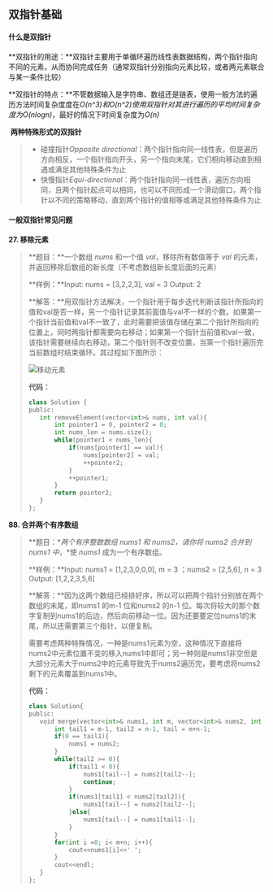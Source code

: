 ## 双指针基础

#### 什么是双指针

​	**双指针的用途：**双指针主要用于单循环遍历线性表数据结构，两个指针指向不同的元素，从而协同完成任务（通常双指针分别指向元素比较，或者两元素联合与某一条件比较）

​	**双指针的特点：**不管数据输入是字符串、数组还是链表，使用一般方法的遍历方法时间复杂度度在*O(n^3)*和*O(n^2)*使用双指针对其进行遍历的平均时间复杂度为*O(nlogn)*，最好的情况下时间复杂度为*O(n)*

​	**两种特殊形式的双指针**

> * 碰撞指针*Opposite directional*：两个指针指向同一线性表，但是遍历方向相反，一个指针指向开头，另一个指向末尾，它们相向移动直到相遇或满足其他特殊条件为止
> * 快慢指针*Equi-directional*：两个指针指向同一线性表，遍历方向相同，且两个指针起点可以相同，也可以不同形成一个滑动窗口，两个指针以不同的策略移动，直到两个指针的值相等或满足其他特殊条件为止

#### 一般双指针常见问题

**27. 移除元素**

>**题目：**一个数组 *nums* 和一个值 *val*，移除所有数值等于 *val* 的元素，并返回移除后数组的新长度（不考虑数组新长度后面的元素）
>
>**样例：**Input:  nums = [3,2,2,3], val = 3     Output: 2
>
>**解答：**用双指针方法解决，一个指针用于每步迭代判断该指针所指向的值和val是否一样，另一个指针记录其前面值与val不一样的个数。如果第一个指针当前值和val不一致了，此时需要把该值存储在第二个指针所指向的位置上，同时两指针都需要向右移动；如果第一个指针当前值和val一致，该指针需要继续向右移动，第二个指针则不改变位置，当第一个指针遍历完当前数组时结束循环。其过程如下图所示：
>
><img src="D:\01BasicLearning\02DataStructure\TwoPointer\移动元素.gif" alt="移动元素" style="zoom:100%;" />
>
>**代码：**
>
>```python
>class Solution {
>public:
>    int removeElement(vector<int>& nums, int val){
>        int pointer1 = 0, pointer2 = 0;
>        int nums_len = nums.size();
>        while(pointer1 < nums_len){
>            if(nums[pointer1] == val){
>                nums[pointer2] = val;
>                ++pointer2;
>            }
>            ++pointer1;
>        }
>        return pointer2;
>    }
>};
>```

**88. 合并两个有序数组**

>**题目：**两个有序整数数组 *nums1* 和 *nums2*，请你将 *nums2* 合并到 *nums1* 中*，*使 *nums1* 成为一个有序数组。
>
>**样例：**Input: nums1 = [1,2,3,0,0,0], m = 3 ；nums2 = [2,5,6], n = 3    Output: [1,2,2,3,5,6]
>
>**解答：**因为这两个数组已经排好序，所以可以把两个指针分别放在两个数组的末尾，即nums1 的m-1 位和nums2 的n-1 位。每次将较大的那个数字复制到nums1的后边，然后向前移动一位。因为还要要定位nums1的末尾，所以还需要第三个指针，以便复制。
>
>需要考虑两种特殊情况，一种是nums1元素为空，这种情况下直接将nums2中元素位置不变的移入nums1中即可；另一种则是nums1非空但是大部分元素大于nums2中的元素导致先于nums2遍历完，要考虑将nums2剩下的元素覆盖到nums1中。
>
>**代码：**
>
>```python
>class Solution{
>public:
>    void merge(vector<int>& nums1, int m, vector<int>& nums2, int n){
>        int tail1 = m-1, tail2 = n-1, tail = m+n-1;
>        if(0 == tail1){
>            nums1 = nums2;
>        }
>        while(tail2 >= 0){
>            if(tail1 < 0){
>                nums1[tail--] = nums2[tail2--];
>                continue;
>            }
>            if(nums1[tail1] < nums2[tail2]){
>                nums1[tail--] = nums2[tail2--];
>            }else{
>                nums1[tail--] = nums1[tail1--];
>            }
>        }
>        for(int i =0; i< m+n; i++){
>            cout<<nums1[i]<<' ';
>        }
>        cout<<endl;
>    }
>};
>```

